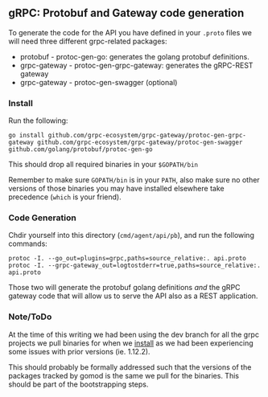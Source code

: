 ## gRPC: Protobuf and Gateway code generation 

To generate the code for the API you have defined in your `.proto`
files we will need three different grpc-related packages: 

- protobuf - protoc-gen-go: generates the golang protobuf definitions.
- grpc-gateway - protoc-gen-grpc-gateway: generates the gRPC-REST gateway  
- grpc-gateway - protoc-gen-swagger (optional)

### Install

Run the following:
```
go install github.com/grpc-ecosystem/grpc-gateway/protoc-gen-grpc-gateway github.com/grpc-ecosystem/grpc-gateway/protoc-gen-swagger github.com/golang/protobuf/protoc-gen-go
```
This should drop all required binaries in your `$GOPATH/bin`

Remember to make sure `GOPATH/bin` is in your `PATH`, also make
sure no other versions of those binaries you may have installed
elsewhere take precedence (`which` is your friend).

### Code Generation

Chdir yourself into this directory (`cmd/agent/api/pb`), and run
the following commands:

```
protoc -I. --go_out=plugins=grpc,paths=source_relative:. api.proto
protoc -I. --grpc-gateway_out=logtostderr=true,paths=source_relative:. api.proto
```

Those two will generate the protobuf golang definitions _and_ the
gRPC gateway code that will allow us to serve the API also as a 
REST application.


### Note/ToDo

At the time of this writing we had been using the dev branch for
all the grpc projects we pull binaries for when we [install](#install)
as we had been experiencing some issues with prior versions (ie. 1.12.2). 

This should probably be formally addressed such that the versions
of the packages tracked by gomod is the same we pull for the 
binaries. This should be part of the bootstrapping steps.
